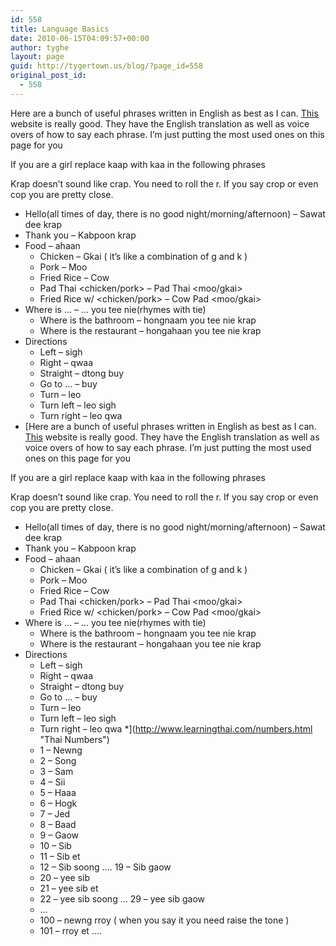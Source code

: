 ```yaml
---
id: 558
title: Language Basics
date: 2010-06-15T04:09:57+00:00
author: tyghe
layout: page
guid: http://tygertown.us/blog/?page_id=558
original_post_id:
  - 558
---
```

Here are a bunch of useful phrases written in English as best as I can. [This](http://www.learningthai.com/speak_thai.html "Speak thai") website is really good. They have the English translation as well as voice overs of how to say each phrase. I&#8217;m just putting the most used ones on this page for you

If you are a girl replace kaap with kaa in the following phrases

Krap doesn&#8217;t sound like crap. You need to roll the r. If you say crop or even cop you are pretty close.

  * Hello(all times of day, there is no good night/morning/afternoon) &#8211; Sawat dee krap
  * Thank you &#8211; Kabpoon krap
  * Food &#8211; ahaan 
      * Chicken &#8211; Gkai ( it&#8217;s like a combination of g and k )
      * Pork &#8211; Moo
      * Fried Rice &#8211; Cow
      * Pad Thai <chicken/pork> &#8211; Pad Thai <moo/gkai>
      * Fried Rice w/ <chicken/pork> &#8211; Cow Pad <moo/gkai>
  * Where is &#8230; &#8211; &#8230; you tee nie(rhymes with tie) 
      * Where is the bathroom &#8211; hongnaam you tee nie krap
      * Where is the restaurant &#8211; hongahaan you tee nie krap
  * Directions 
      * Left &#8211; sigh
      * Right &#8211; qwaa
      * Straight &#8211; dtong buy
      * Go to &#8230; &#8211; buy
      * Turn &#8211; leo
      * Turn left &#8211; leo sigh
      * Turn right &#8211; leo qwa
  * [Here are a bunch of useful phrases written in English as best as I can. [This](http://www.learningthai.com/speak_thai.html "Speak thai") website is really good. They have the English translation as well as voice overs of how to say each phrase. I&#8217;m just putting the most used ones on this page for you

If you are a girl replace kaap with kaa in the following phrases

Krap doesn&#8217;t sound like crap. You need to roll the r. If you say crop or even cop you are pretty close.

  * Hello(all times of day, there is no good night/morning/afternoon) &#8211; Sawat dee krap
  * Thank you &#8211; Kabpoon krap
  * Food &#8211; ahaan 
      * Chicken &#8211; Gkai ( it&#8217;s like a combination of g and k )
      * Pork &#8211; Moo
      * Fried Rice &#8211; Cow
      * Pad Thai <chicken/pork> &#8211; Pad Thai <moo/gkai>
      * Fried Rice w/ <chicken/pork> &#8211; Cow Pad <moo/gkai>
  * Where is &#8230; &#8211; &#8230; you tee nie(rhymes with tie) 
      * Where is the bathroom &#8211; hongnaam you tee nie krap
      * Where is the restaurant &#8211; hongahaan you tee nie krap
  * Directions 
      * Left &#8211; sigh
      * Right &#8211; qwaa
      * Straight &#8211; dtong buy
      * Go to &#8230; &#8211; buy
      * Turn &#8211; leo
      * Turn left &#8211; leo sigh
      * Turn right &#8211; leo qwa
  *](http://www.learningthai.com/numbers.html "Thai Numbers") 
      * 1 &#8211; Newng
      * 2 &#8211; Song
      * 3 &#8211; Sam
      * 4 &#8211; Sii
      * 5 &#8211; Haaa
      * 6 &#8211; Hogk
      * 7 &#8211; Jed
      * 8 &#8211; Baad
      * 9 &#8211; Gaow
      * 10 &#8211; Sib
      * 11 &#8211; Sib et
      * 12 &#8211; Sib soong &#8230;. 19 &#8211; Sib gaow
      * 20 &#8211; yee sib
      * 21 &#8211; yee sib et
      * 22 &#8211; yee sib soong &#8230; 29 &#8211; yee sib gaow
      * &#8230;
      * 100 &#8211; newng rroy ( when you say it you need raise the tone )
      * 101 &#8211; rroy et &#8230;.